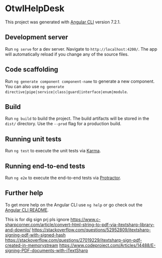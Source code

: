 # OtwlHelpDesk

This project was generated with [Angular CLI](https://github.com/angular/angular-cli) version 7.2.1.

## Development server

Run `ng serve` for a dev server. Navigate to `http://localhost:4200/`. The app will automatically reload if you change any of the source files.

## Code scaffolding

Run `ng generate component component-name` to generate a new component. You can also use `ng generate directive|pipe|service|class|guard|interface|enum|module`.

## Build

Run `ng build` to build the project. The build artifacts will be stored in the `dist/` directory. Use the `--prod` flag for a production build.

## Running unit tests

Run `ng test` to execute the unit tests via [Karma](https://karma-runner.github.io).

## Running end-to-end tests

Run `ng e2e` to execute the end-to-end tests via [Protractor](http://www.protractortest.org/).

## Further help

To get more help on the Angular CLI use `ng help` or go check out the [Angular CLI README](https://github.com/angular/angular-cli/blob/master/README.md).

This is for dig sign prj pls ignore
https://www.c-sharpcorner.com/article/convert-html-string-to-pdf-via-itextsharp-library-and-downlo/
https://stackoverflow.com/questions/52952809/itextsharp-signing-pdf-with-signed-hash
https://stackoverflow.com/questions/27019229/itextsharp-sign-pdf-created-in-memorystream
https://www.codeproject.com/Articles/14488/E-signing-PDF-documents-with-iTextSharp

